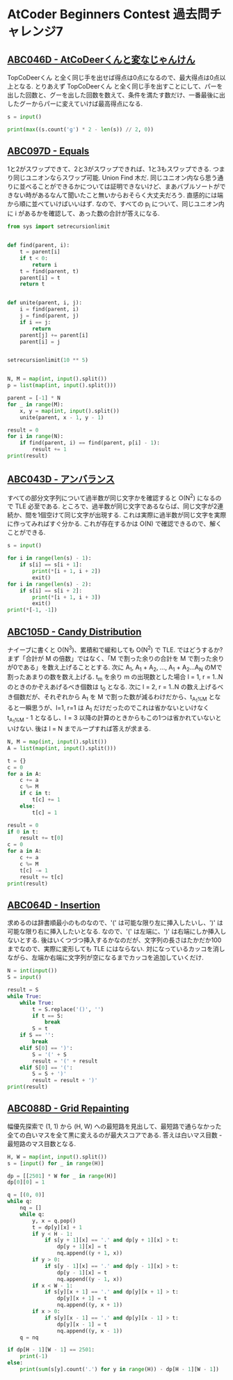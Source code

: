 # AtCoder Beginners Contest 過去問チャレンジ7

## [ABC046D - AtCoDeerくんと変なじゃんけん](https://atcoder.jp/contests/abc046/tasks/arc062_b)

TopCoDeerくん と全く同じ手を出せば得点は0点になるので、最大得点は0点以上となる. とりあえず TopCoDeerくん と全く同じ手を出すことにして、パーを出した回数と、グーを出した回数を数えて、条件を満たす数だけ、一番最後に出したグーからパーに変えていけば最高得点になる.

```python
s = input()

print(max((s.count('g') * 2 - len(s)) // 2, 0))
```

## [ABC097D - Equals](https://atcoder.jp/contests/abc097/tasks/arc097_b)

1と2がスワップできて、2と3がスワップできれば、1と3もスワップできる. つまり同じユニオンならスワップ可能. Union Find 木だ. 同じユニオン内なら思う通りに並べることができるかについては証明できないけど、まあバブルソートができない時があるなんて聞いたこと無いからおそらく大丈夫だろう. 直感的には端から順に並べていけばいいはず. なので、すべての p<sub>i</sub> について、同じユニオン内に i があるかを確認して、あった数の合計が答えになる.

```python
from sys import setrecursionlimit


def find(parent, i):
    t = parent[i]
    if t < 0:
        return i
    t = find(parent, t)
    parent[i] = t
    return t


def unite(parent, i, j):
    i = find(parent, i)
    j = find(parent, j)
    if i == j:
        return
    parent[j] += parent[i]
    parent[i] = j


setrecursionlimit(10 ** 5)


N, M = map(int, input().split())
p = list(map(int, input().split()))

parent = [-1] * N
for _ in range(M):
    x, y = map(int, input().split())
    unite(parent, x - 1, y - 1)

result = 0
for i in range(N):
    if find(parent, i) == find(parent, p[i] - 1):
        result += 1
print(result)
```

## [ABC043D - アンバランス](https://atcoder.jp/contests/abc043/tasks/arc059_b)

すべての部分文字列について過半数が同じ文字かを確認すると O(N<sup>2</sup>) になるので TLE 必至である. ところで、過半数が同じ文字であるならば、同じ文字が2連続か、間を1個空けて同じ文字が出現する. これは実際に過半数が同じ文字を実際に作ってみればすぐ分かる. これが存在するかは O(N) で確認できるので、解くことができる.

```python
s = input()

for i in range(len(s) - 1):
    if s[i] == s[i + 1]:
        print(*[i + 1, i + 2])
        exit()
for i in range(len(s) - 2):
    if s[i] == s[i + 2]:
        print(*[i + 1, i + 3])
        exit()
print(*[-1, -1])
```

## [ABC105D - Candy Distribution](https://atcoder.jp/contests/abc105/tasks/abc105_d)

ナイーブに書くと O(N<sup>3</sup>)、累積和で緩和しても O(N<sup>2</sup>) で TLE. ではどうするか? まず「合計が M の倍数」ではなく、「M で割った余りの合計を M で割った余りが0である」を数え上げることとする. 次に A<sub>1</sub>, A<sub>1</sub> + A<sub>2</sub>, ..., A<sub>1</sub> + A<sub>2</sub>...A<sub>N</sub> のMで割ったあまりの数を数え上げる. t<sub>m</sub> を余り m の出現数とした場合 l = 1, r = 1..N のときのかぞえあげるべき個数は t<sub>0</sub> となる. 次に l = 2, r = 1..N の数え上げるべき個数だが、それぞれから A<sub>1</sub> を M で割った数が減るわけだから、t<sub>A<sub>1</sub>%M</sub> となると一瞬思うが、l=1, r=1 は A<sub>1</sub> だけだったのでこれは省かないといけなく t<sub>A<sub>1</sub>%M</sub> - 1 となるし、l = 3 以降の計算のときからもこの1つは省かれていないといけない. 後は l = N までループすれば答えが求まる.

```python
N, M = map(int, input().split())
A = list(map(int, input().split()))

t = {}
c = 0
for a in A:
    c += a
    c %= M
    if c in t:
        t[c] += 1
    else:
        t[c] = 1

result = 0
if 0 in t:
    result += t[0]
c = 0
for a in A:
    c += a
    c %= M
    t[c] -= 1
    result += t[c]
print(result)
```

## [ABC064D - Insertion](https://atcoder.jp/contests/abc064/tasks/abc064_d)

求めるのは辞書順最小のものなので、'(' は可能な限り左に挿入したいし、')' は可能な限り右に挿入したいとなる. なので、'(' は左端に、')' は右端にしか挿入しないとする. 後はいくつづつ挿入するかなのだが、文字列の長さはたかだか100までなので、実際に変形しても TLE にはならない. 対になっているカッコを消しながら、左端か右端に文字列が空になるまでカッコを追加していくだけ.

```python
N = int(input())
S = input()

result = S
while True:
    while True:
        t = S.replace('()', '')
        if t == S:
            break
        S = t
    if S == '':
        break
    elif S[0] == ')':
        S = '(' + S
        result = '(' + result
    elif S[0] == '(':
        S = S + ')'
        result = result + ')'
print(result)
```

## [ABC088D - Grid Repainting](https://atcoder.jp/contests/abc088/tasks/abc088_d)

幅優先探索で (1, 1) から (H, W) への最短路を見出して、最短路で通らなかった全ての白いマスを全て黒に変えるのが最大スコアである. 答えは白いマス目数 - 最短路のマス目数となる.

```python
H, W = map(int, input().split())
s = [input() for _ in range(H)]

dp = [[2501] * W for _ in range(H)]
dp[0][0] = 1

q = [(0, 0)]
while q:
    nq = []
    while q:
        y, x = q.pop()
        t = dp[y][x] + 1
        if y < H - 1:
            if s[y + 1][x] == '.' and dp[y + 1][x] > t:
                dp[y + 1][x] = t
                nq.append((y + 1, x))
        if y > 0:
            if s[y - 1][x] == '.' and dp[y - 1][x] > t:
                dp[y - 1][x] = t
                nq.append((y - 1, x))
        if x < W - 1:
            if s[y][x + 1] == '.' and dp[y][x + 1] > t:
                dp[y][x + 1] = t
                nq.append((y, x + 1))
        if x > 0:
            if s[y][x - 1] == '.' and dp[y][x - 1] > t:
                dp[y][x - 1] = t
                nq.append((y, x - 1))
    q = nq

if dp[H - 1][W - 1] == 2501:
    print(-1)
else:
    print(sum(s[y].count('.') for y in range(H)) - dp[H - 1][W - 1])
```
